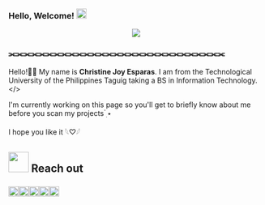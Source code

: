 ### Hello, Welcome! <img height="20" src="https://github.com/Athanasia19/Athy/blob/main/assets/wave.gif"/>
<div align="center">
<img max-width="800" src="https://github.com/Athanasia19/Athy/blob/main/assets/header.gif"/>
</div>

### ⫘⫘⫘⫘⫘⫘⫘⫘⫘⫘⫘⫘⫘⫘⫘⫘⫘⫘⫘⫘⫘⫘⫘⫘⫘⫘⫘⫘⫘
Hello!👋🏻 My name is **Christine Joy Esparas**. I am from the Technological University of the Philippines Taguig taking a BS in Information Technology. </>

I'm currently working on this page so you'll get to briefly know about me before you scan my projects ๋࣭ ⭑

I hope you like it 𓆩♡𓆪


## <img height="40" src="https://github.com/Athanasia19/Athy/blob/main/assets/KIRBY_WALKING.gif"/> Reach out
### <img height="20" src="https://github.com/Athanasia19/Athy/blob/main/assets/facebook.png"/><img height="20" src="https://github.com/Athanasia19/Athy/blob/main/assets/instagram.png"/><img height="20" src="https://github.com/Athanasia19/Athy/blob/main/assets/linkedin.png"/><img height="20" src="https://github.com/Athanasia19/Athy/blob/main/assets/X.png"/><img height="20" src="https://github.com/Athanasia19/Athy/blob/main/assets/DISCORD.png"/>
